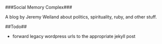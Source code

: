 ###Social Memory Complex###

A blog by Jeremy Weiland about politics, spirituality, ruby, and other stuff.

##Todo##

* forward legacy wordpress urls to the appropriate jekyll post